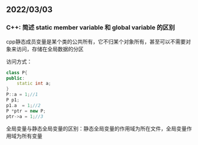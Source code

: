 ## 2022/03/03

### C++: 简述 static member variable 和 global variable 的区别

cpp静态成员变量是某个类的公共所有，它不归某个对象所有，甚至可以不需要对象来访问，存储在全局数据的分区

访问方式：

```c++
class P{
public:
    static int a;
}
P::a = 1;//1
P p1;
p1.a  = 1;//2
P *ptr = new P;
ptr->a = 1;//3
```

全局变量与静态全局变量的区别：静态全局变量的作用域为所在文件，全局变量作用域为所有变量